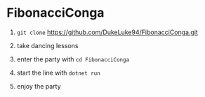 # FibonacciConga

1. `git clone` https://github.com/DukeLuke94/FibonacciConga.git

2. take dancing lessons
  
4. enter the party with `cd FibonacciConga`

5. start the line with `dotnet run`

6. enjoy the party
